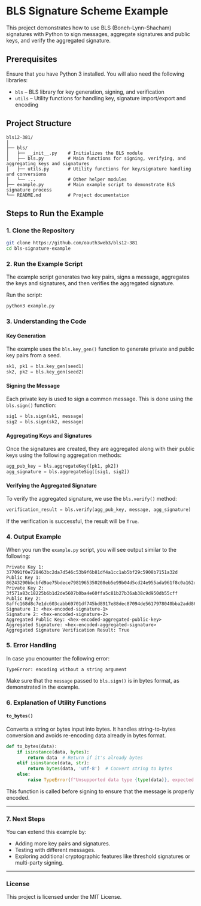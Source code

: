 
# BLS Signature Scheme Example

This project demonstrates how to use BLS (Boneh-Lynn-Shacham) signatures with Python to sign messages, aggregate signatures and public keys, and verify the aggregated signature.

## Prerequisites

Ensure that you have Python 3 installed. You will also need the following libraries:

- `bls` – BLS library for key generation, signing, and verification
- `utils` – Utility functions for handling key, signature import/export and encoding

## Project Structure

```
bls12-381/
│
├── bls/
│   ├── __init__.py    # Initializes the BLS module
│   ├── bls.py         # Main functions for signing, verifying, and aggregating keys and signatures
│   ├── utils.py       # Utility functions for key/signature handling and conversions
│   └── ...            # Other helper modules
├── example.py         # Main example script to demonstrate BLS signature process
└── README.md          # Project documentation
```

## Steps to Run the Example

### 1. Clone the Repository

```bash
git clone https://github.com/oauth3web3/bls12-381
cd bls-signature-example
```

### 2. Run the Example Script

The example script generates two key pairs, signs a message, aggregates the keys and signatures, and then verifies the aggregated signature.

Run the script:

```bash
python3 example.py
```

### 3. Understanding the Code

#### Key Generation

The example uses the `bls.key_gen()` function to generate private and public key pairs from a seed.

```python
sk1, pk1 = bls.key_gen(seed1)
sk2, pk2 = bls.key_gen(seed2)
```

#### Signing the Message

Each private key is used to sign a common message. This is done using the `bls.sign()` function:

```python
sig1 = bls.sign(sk1, message)
sig2 = bls.sign(sk2, message)
```

#### Aggregating Keys and Signatures

Once the signatures are created, they are aggregated along with their public keys using the following aggregation methods:

```python
agg_pub_key = bls.aggregateKey([pk1, pk2])
agg_signature = bls.aggregateSig([sig1, sig2])
```

#### Verifying the Aggregated Signature

To verify the aggregated signature, we use the `bls.verify()` method:

```python
verification_result = bls.verify(agg_pub_key, message, agg_signature)
```

If the verification is successful, the result will be `True`.

### 4. Output Example

When you run the `example.py` script, you will see output similar to the following:

```
Private Key 1: 377091f0e728463bc2da7d546c53b9f6b81df4a1cc1ab5bf29c5908b7151a32d
Public Key 1: 86243290bbcbfd9ae75bdece7981965350208eb5e99b04d5cd24e955ada961f8c0a162dee740be7bdc6c3c0613ba2eb1
Private Key 2: 3f571a83c18225b6b1d2de5607b0ba4e60ffa5c81b27b36ab38c9d950db55cff
Public Key 2: 8affc168d8c7e1dc603cabb69701df745bd8917e88dec87094de5617978040bba2add86a962d0d58d429ea3e362e1575
Signature 1: <hex-encoded-signature-1>
Signature 2: <hex-encoded-signature-2>
Aggregated Public Key: <hex-encoded-aggregated-public-key>
Aggregated Signature: <hex-encoded-aggregated-signature>
Aggregated Signature Verification Result: True
```

### 5. Error Handling

In case you encounter the following error:

```
TypeError: encoding without a string argument
```

Make sure that the `message` passed to `bls.sign()` is in bytes format, as demonstrated in the example.

### 6. Explanation of Utility Functions

#### `to_bytes()`

Converts a string or bytes input into bytes. It handles string-to-bytes conversion and avoids re-encoding data already in bytes format.

```python
def to_bytes(data):
    if isinstance(data, bytes):
        return data  # Return if it's already bytes
    elif isinstance(data, str):
        return bytes(data, 'utf-8')  # Convert string to bytes
    else:
        raise TypeError(f"Unsupported data type {type(data)}, expected str or bytes.")
```

This function is called before signing to ensure that the message is properly encoded.

---

### 7. Next Steps

You can extend this example by:
- Adding more key pairs and signatures.
- Testing with different messages.
- Exploring additional cryptographic features like threshold signatures or multi-party signing.

---

### License

This project is licensed under the MIT License.
